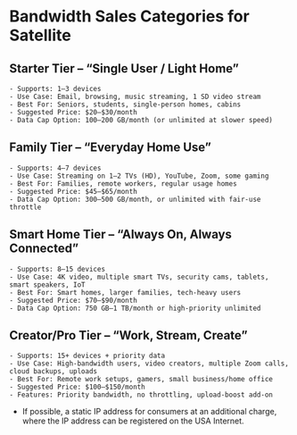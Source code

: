 # Bandwidth Sales Categories for Satellite

## Starter Tier – “Single User / Light Home”

    - Supports: 1–3 devices
    - Use Case: Email, browsing, music streaming, 1 SD video stream
    - Best For: Seniors, students, single-person homes, cabins
    - Suggested Price: $20–$30/month
    - Data Cap Option: 100–200 GB/month (or unlimited at slower speed)

## Family Tier – “Everyday Home Use”

    - Supports: 4–7 devices
    - Use Case: Streaming on 1–2 TVs (HD), YouTube, Zoom, some gaming
    - Best For: Families, remote workers, regular usage homes
    - Suggested Price: $45–$65/month
    - Data Cap Option: 300–500 GB/month, or unlimited with fair-use throttle

## Smart Home Tier – “Always On, Always Connected”

    - Supports: 8–15 devices
    - Use Case: 4K video, multiple smart TVs, security cams, tablets, smart speakers, IoT
    - Best For: Smart homes, larger families, tech-heavy users
    - Suggested Price: $70–$90/month
    - Data Cap Option: 750 GB–1 TB/month or high-priority unlimited

## Creator/Pro Tier – “Work, Stream, Create”

    - Supports: 15+ devices + priority data
    - Use Case: High-bandwidth users, video creators, multiple Zoom calls, cloud backups, uploads
    - Best For: Remote work setups, gamers, small business/home office
    - Suggested Price: $100–$150/month
    - Features: Priority bandwidth, no throttling, upload-boost add-on

- If possible, a static IP address for consumers at an additional charge, where the IP address can be registered on the USA Internet.
